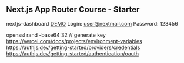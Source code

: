 ## Next.js App Router Course - Starter
nextjs-dashboard [DEMO](https://nextjs-dashboard-black-eta-51.vercel.app) 
Login: user@nextmail.com
Password: 123456

openssl rand -base64 32 // generate key
https://vercel.com/docs/projects/environment-variables
https://authjs.dev/getting-started/providers/credentials
https://authjs.dev/getting-started/authentication/oauth